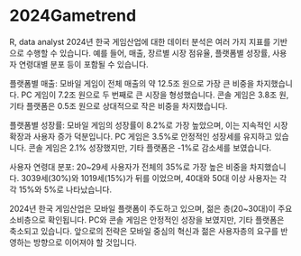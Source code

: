# 2024Gametrend
R, data analyst
2024년 한국 게임산업에 대한 데이터 분석은 여러 가지 지표를 기반으로 수행할 수 있습니다. 예를 들어, 매출, 장르별 시장 점유율, 플랫폼별 성장률, 사용자 연령대별 분포 등이 포함될 수 있습니다.

플랫폼별 매출:
모바일 게임이 전체 매출의 약 12.5조 원으로 가장 큰 비중을 차지했습니다.
PC 게임이 7.2조 원으로 두 번째로 큰 시장을 형성했습니다.
콘솔 게임은 3.8조 원, 기타 플랫폼은 0.5조 원으로 상대적으로 작은 비중을 차지했습니다.

플랫폼별 성장률:
모바일 게임의 성장률이 8.2%로 가장 높았으며, 이는 지속적인 시장 확장과 사용자 증가 덕분입니다.
PC 게임은 3.5%로 안정적인 성장세를 유지하고 있습니다.
콘솔 게임은 2.1% 성장했지만, 기타 플랫폼은 -1%로 감소세를 보였습니다.

사용자 연령대 분포:
20~29세 사용자가 전체의 35%로 가장 높은 비중을 차지했습니다.
3039세(30%)와 1019세(15%)가 뒤를 이었으며, 40대와 50대 이상 사용자는 각각 15%와 5%로 나타났습니다.

2024년 한국 게임산업은 모바일 플랫폼이 주도하고 있으며, 젊은 층(20~30대)이 주요 소비층으로 확인됩니다. PC와 콘솔 게임은 안정적인 성장을 보였지만, 기타 플랫폼은 축소되고 있습니다. 앞으로의 전략은 모바일 중심의 혁신과 젊은 사용자층의 요구를 반영하는 방향으로 이어져야 할 것입니다.
